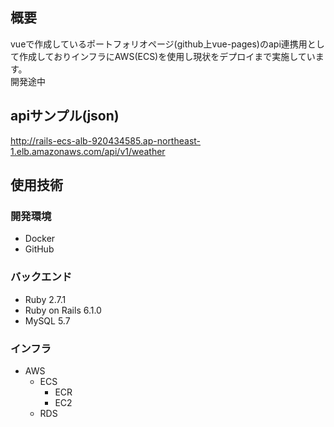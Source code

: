 ## 概要
vueで作成しているポートフォリオページ(github上vue-pages)のapi連携用として作成しておりインフラにAWS(ECS)を使用し現状をデプロイまで実施しています。<br>
開発途中

## apiサンプル(json)
http://rails-ecs-alb-920434585.ap-northeast-1.elb.amazonaws.com/api/v1/weather


## 使用技術

### 開発環境

- Docker
- GitHub
### バックエンド

- Ruby 2.7.1
- Ruby on Rails 6.1.0
- MySQL 5.7

### インフラ

- AWS
  - ECS 
    - ECR
    - EC2
  - RDS